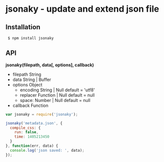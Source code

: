 # jsonaky - update and extend json file

## Installation
` $ npm install jsonaky`

## API
**jsonaky(filepath, data[, options], callback)**
+ filepath String
+ data String | Buffer
+ options Object
  + encoding String | Null default = 'utf8'
  + replacer Function | Null default = null
  +	space: Number | Null default = null
+ callback Function
```js
var jsonaky = require('jsonaky');

jsonaky('metadata.json', {
  compile_css: {
    run: false,
    time: 1405213450
  }
}, function(err, data) {
  console.log('json saved: ', data);
});
```
